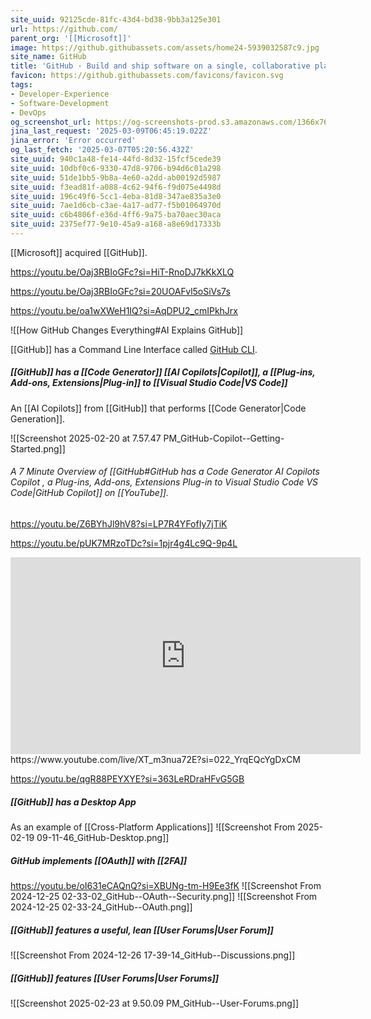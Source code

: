 ```yaml
---
site_uuid: 92125cde-81fc-43d4-bd38-9bb3a125e301
url: https://github.com/
parent_org: '[[Microsoft]]'
image: https://github.githubassets.com/assets/home24-5939032587c9.jpg
site_name: GitHub
title: 'GitHub · Build and ship software on a single, collaborative platform'
favicon: https://github.githubassets.com/favicons/favicon.svg
tags:
- Developer-Experience
- Software-Development
- DevOps
og_screenshot_url: https://og-screenshots-prod.s3.amazonaws.com/1366x768/80/false/09a8b930c8b79e7c313e5e741e1d59c39ae91bc1f10cdefa68b47bf77519be57.jpeg
jina_last_request: '2025-03-09T06:45:19.022Z'
jina_error: 'Error occurred'
og_last_fetch: '2025-03-07T05:20:56.432Z'
site_uuid: 940c1a48-fe14-44fd-8d32-15fcf5cede39
site_uuid: 10dbf0c6-9330-47d8-9706-b94d6c01a298
site_uuid: 51de1bb5-9b8a-4e60-a2dd-ab00192d5987
site_uuid: f3ead81f-a088-4c62-94f6-f9d075e4498d
site_uuid: 196c49f6-5cc1-4eba-81d8-347ae835a3e0
site_uuid: 7ae1d6cb-c3ae-4a17-ad77-f5b01064970d
site_uuid: c6b4806f-e36d-4ff6-9a75-ba70aec30aca
site_uuid: 2375ef77-9e10-45a9-a168-a8e69d17333b
---
```

[[Microsoft]] acquired [[GitHub]].

https://youtu.be/Oaj3RBIoGFc?si=HiT-RnoDJ7kKkXLQ

https://youtu.be/Oaj3RBIoGFc?si=20UOAFvl5oSiVs7s

https://youtu.be/oa1wXWeH1IQ?si=AqDPU2_cmIPkhJrx

![[How GitHub Changes Everything#AI Explains GitHub]]

[[GitHub]] has a Command Line Interface called [GitHub CLI](https://cli.github.com).

##### [[GitHub]] has a [[Code Generator]] [[AI Copilots|Copilot]], a [[Plug-ins,  Add-ons,  Extensions|Plug-in]] to [[Visual Studio Code|VS Code]]
An [[AI Copilots]] from [[GitHub]] that performs [[Code Generator|Code Generation]].

![[Screenshot 2025-02-20 at 7.57.47 PM_GitHub-Copilot--Getting-Started.png]]
###### A 7 Minute Overview of [[GitHub#GitHub has a Code Generator AI Copilots Copilot , a Plug-ins, Add-ons, Extensions Plug-in to Visual Studio Code VS Code|GitHub Copilot]] on [[YouTube]].

https://youtu.be/Z6BYhJl9hV8?si=LP7R4YFofIy7jTiK

https://youtu.be/pUK7MRzoTDc?si=1pjr4g4Lc9Q-9p4L
<iframe width="560" height="315" src="https://www.youtube.com/embed/hPVatUSvZq0?si=05CHuwnzQxs6Vjx5" title="YouTube video player" frameborder="0" allow="accelerometer; autoplay; clipboard-write; encrypted-media; gyroscope; picture-in-picture; web-share" referrerpolicy="strict-origin-when-cross-origin" allowfullscreen></iframe>
https://www.youtube.com/live/XT_m3nua72E?si=022_YrqEQcYgDxCM

https://youtu.be/qgR88PEYXYE?si=363LeRDraHFvG5GB

##### [[GitHub]] has a Desktop App
As an example of [[Cross-Platform Applications]]
![[Screenshot From 2025-02-19 09-11-46_GitHub-Desktop.png]]
##### GitHub implements [[OAuth]] with [[2FA]]  
https://youtu.be/oI631eCAQnQ?si=XBUNg-tm-H9Ee3fK
![[Screenshot From 2024-12-25 02-33-02_GitHub--OAuth--Security.png]]
![[Screenshot From 2024-12-25 02-33-24_GitHub--OAuth.png]]
##### [[GitHub]] features a useful, lean [[User Forums|User Forum]]
![[Screenshot From 2024-12-26 17-39-14_GitHub--Discussions.png]]

##### [[GitHub]] features [[User Forums|User Forums]]
![[Screenshot 2025-02-23 at 9.50.09 PM_GitHub--User-Forums.png]]
